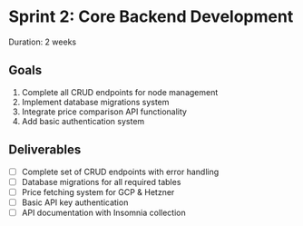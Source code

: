 # Sprint 2: Core Backend Development
Duration: 2 weeks

## Goals
1. Complete all CRUD endpoints for node management
2. Implement database migrations system
3. Integrate price comparison API functionality
4. Add basic authentication system

## Deliverables
- [ ] Complete set of CRUD endpoints with error handling
- [ ] Database migrations for all required tables
- [ ] Price fetching system for GCP & Hetzner
- [ ] Basic API key authentication
- [ ] API documentation with Insomnia collection 